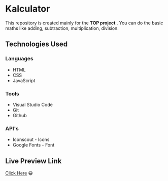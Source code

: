 # Kalculator

This repository is created mainly for the __TOP project__ .
You can do the basic maths like adding, subtraction, multiplication, division.

## Technologies Used
### Languages
* HTML
* CSS
* JavaScript

### Tools
* Visual Studio Code
* Git
* Github

### API's
* Iconscout - Icons
* Google Fonts - Font

## Live Preview Link
 [Click Here](https://kshetritej.github.io/kalkulator) 😀
